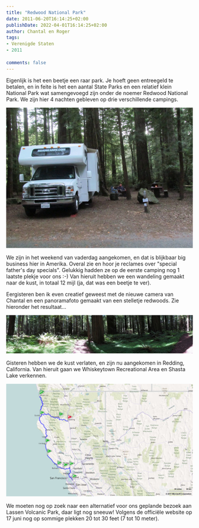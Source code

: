 ```yaml
---
title: "Redwood National Park"
date: 2011-06-20T16:14:25+02:00
publishDate: 2022-04-01T16:14:25+02:00
author: Chantal en Roger
tags:
- Verenigde Staten
- 2011

comments: false
---
```


Eigenlijk is het een beetje een raar park. Je hoeft geen entreegeld te betalen, en in feite is het een aantal State Parks en een relatief klein National Park wat samengevoegd zijn onder de noemer Redwood National Park. We zijn hier 4 nachten gebleven op drie verschillende campings.

![Camping](./images/IMG_0796[3].jpg)

We zijn in het weekend van vaderdag aangekomen, en dat is blijkbaar big business hier in Amerika. Overal zie en hoor je reclames over "special father's day specials". Gelukkig hadden ze op de eerste camping nog 1 laatste plekje voor ons :-) Van hieruit hebben we een wandeling gemaakt naar de kust, in totaal 12 mijl (ja, dat was een beetje te ver).

Eergisteren ben ik even creatief geweest met de nieuwe camera van Chantal en een panoramafoto gemaakt van een stelletje redwoods. Zie hieronder het resultaat...

![Avenue Of The Giants Panorama](./images/Avenue%20Of%20The%20Giants%20Panorama%20Small[3].jpg)

Gisteren hebben we de kust verlaten, en zijn nu aangekomen in Redding, California. Van hieruit gaan we Whiskeytown Recreational Area en Shasta Lake verkennen.

![Map](./images/image[2].png)

We moeten nog op zoek naar een alternatief voor ons geplande bezoek aan Lassen Volcanic Park, daar ligt nog sneeuw! Volgens de officiële website op 17 juni nog op sommige plekken 20 tot 30 feet (7 tot 10 meter).
